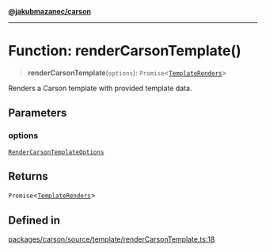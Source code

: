 [**@jakubmazanec/carson**](../README.md)

---

# Function: renderCarsonTemplate()

> **renderCarsonTemplate**(`options`):
> `Promise`\<[`TemplateRenders`](../type-aliases/TemplateRenders.md)\>

Renders a Carson template with provided template data.

## Parameters

### options

[`RenderCarsonTemplateOptions`](../type-aliases/RenderCarsonTemplateOptions.md)

## Returns

`Promise`\<[`TemplateRenders`](../type-aliases/TemplateRenders.md)\>

## Defined in

[packages/carson/source/template/renderCarsonTemplate.ts:18](https://github.com/jakubmazanec/tools/blob/077fa4993ebe623b1c463499cc41912353ae6eb1/packages/carson/source/template/renderCarsonTemplate.ts#L18)
